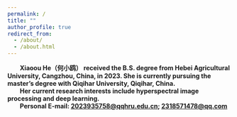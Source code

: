 ```yaml
---
permalink: /
title: ""
author_profile: true
redirect_from: 
  - /about/
  - /about.html
---
```


**&ensp;&ensp;&ensp;&ensp;Xiaoou He（何小鸥） received the B.S. degree from  Hebei Agricultural University, Cangzhou, China, in 2023. She is currently pursuing the master’s degree with Qiqihar University, Qiqihar, China. <br/> &ensp;&ensp;&ensp;&ensp;Her current research interests include hyperspectral image processing and deep learning.<br/>&ensp;&ensp;&ensp;&ensp;Personal E-mail: 2023935758@qqhru.edu.cn; 2318571478@qq.com**




